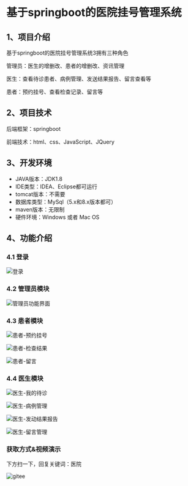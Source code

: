 # 基于springboot的医院挂号管理系统



## 1、项目介绍

基于springboot的医院挂号管理系统3拥有三种角色

管理员：医生的增删改、患者的增删改、资讯管理

医生：查看待诊患者、病例管理、发送结果报告、留言查看等

患者：预约挂号、查看检查记录、留言等


## 2、项目技术

后端框架：springboot

前端技术：html、css、JavaScript、JQuery

## 3、开发环境

- JAVA版本：JDK1.8
- IDE类型：IDEA、Eclipse都可运行
- tomcat版本：不需要
- 数据库类型：MySql（5.x和8.x版本都可） 
- maven版本：无限制
- 硬件环境：Windows 或者 Mac OS


## 4、功能介绍

### 4.1 登录

![登录](https://project-images-1256969109.cos.ap-chongqing.myqcloud.com/Typora-Images/202208132013706.jpg)

### 4.2 管理员模块

![管理员功能界面](https://project-images-1256969109.cos.ap-chongqing.myqcloud.com/Typora-Images/202208132013184.jpg)

### 4.3 患者模块

![患者-预约挂号](https://project-images-1256969109.cos.ap-chongqing.myqcloud.com/Typora-Images/202208132014798.jpg)

![患者-检查结果](https://project-images-1256969109.cos.ap-chongqing.myqcloud.com/Typora-Images/202208132014277.jpg)

![患者-留言](https://project-images-1256969109.cos.ap-chongqing.myqcloud.com/Typora-Images/202208132014258.jpg)

### 4.4 医生模块

![医生-我的待诊](https://project-images-1256969109.cos.ap-chongqing.myqcloud.com/Typora-Images/202208132014253.jpg)

![医生-病例管理](https://project-images-1256969109.cos.ap-chongqing.myqcloud.com/Typora-Images/202208132014776.jpg)

![医生-发动结果报告](https://project-images-1256969109.cos.ap-chongqing.myqcloud.com/Typora-Images/202208132014892.jpg)

![医生-留言管理](https://project-images-1256969109.cos.ap-chongqing.myqcloud.com/Typora-Images/202208132014372.jpg)

### 获取方式&视频演示

下方扫一下，回复关键词：医院

![gitee](https://project-images-1256969109.cos.ap-chongqing.myqcloud.com/Typora-Images/202309291447341.png)
